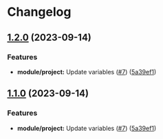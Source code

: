 # Changelog

## [1.2.0](https://github.com/zencore-dev/terraform-releases-pls/compare/project-v1.1.0...project-v1.2.0) (2023-09-14)


### Features

* **module/project:** Update variables ([#7](https://github.com/zencore-dev/terraform-releases-pls/issues/7)) ([5a39ef1](https://github.com/zencore-dev/terraform-releases-pls/commit/5a39ef1252d6410ddaa75aefed93a2dfffc6965e))

## [1.1.0](https://github.com/zencore-dev/terraform-releases-pls/compare/project-v1.0.0...project-v1.1.0) (2023-09-14)


### Features

* **module/project:** Update variables ([#7](https://github.com/zencore-dev/terraform-releases-pls/issues/7)) ([5a39ef1](https://github.com/zencore-dev/terraform-releases-pls/commit/5a39ef1252d6410ddaa75aefed93a2dfffc6965e))
